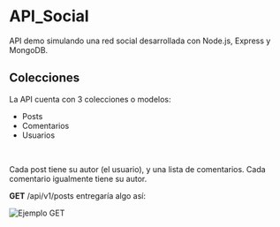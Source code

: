 # API_Social
API demo simulando una red social desarrollada con Node.js, Express y MongoDB.
## Colecciones
La API cuenta con 3 colecciones o modelos:
* Posts
* Comentarios
* Usuarios
<br>

Cada post tiene su autor (el usuario), y una lista de comentarios. Cada comentario igualmente tiene su autor.
<br>

**GET** /api/v1/posts entregaría algo así:
<br>

![Ejemplo GET](https://github.com/user-attachments/assets/fa025975-bd30-42e9-970e-3ccb3cc7708d)